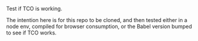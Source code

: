 Test if TCO is working.

The intention here is for this repo to be cloned, and then tested either in a node env, compiled for browser consumption, or the Babel version bumped to see if TCO works.
